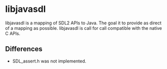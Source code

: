 # libjavasdl
libjavasdl is a mapping of SDL2 APIs to Java. The goal it to provide as direct of a mapping as possible. libjavasdl is call for call compatible with the native C APIs.

## Differences
* SDL_assert.h was not implemented.